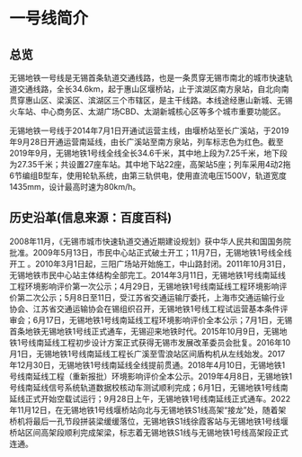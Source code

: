 # 一号线简介

## 总览

无锡地铁一号线是无锡首条轨道交通线路，也是一条贯穿无锡市南北的城市快速轨道交通线路，全长34.6km，起于惠山区堰桥站，止于滨湖区南方泉站，自北向南贯穿惠山区、梁溪区、滨湖区三个市辖区，是主干线路。本线途经惠山新城、无锡火车站、中心商务区、太湖广场CBD、太湖新城核心区等多个城市重要功能区。

无锡地铁一号线于2014年7月1日开通试运营主线，由堰桥站至长广溪站，于2019年9月28日开通运营南延线，由长广溪站至南方泉站，列车标志色为红色。截至2019年9月，无锡地铁1号线全线全长34.6千米，其中地上段为7.25千米，地下段为27.35千米；共设置27座车站。其中地下站22座，高架站5座；列车采用4动2拖6节编组B型车，使用轮轨系统，由第三轨供电，使用直流电压1500V，轨道宽度1435mm，设计最高时速为80km/h。

## 历史沿革(信息来源：百度百科)

2008年11月，《无锡市城市快速轨道交通近期建设规划》获中华人民共和国国务院批准。2009年5月13日，市民中心站正式破土开工；11月7日，无锡地铁1号线全线开工 。2010年3月1日起，三阳广场站开始施工，中山路封闭。2011年10月31日，无锡地铁市民中心站主体结构全部完工。2014年3月11日，无锡地铁1号线南延线工程环境影响评价第一次公示；4月29日，无锡地铁1号线南延线工程环境影响评价第二次公示；5月8日至11日，受江苏省交通运输厅委托，上海市交通运输行业协会、江苏省交通运输协会在锡组织召开，无锡地铁1号线工程试运营基本条件评审会；6月17日，无锡地铁1号线南延线工程环境影响评价全本公示；7月1日，无锡首条地铁无锡地铁1号线正式通车，无锡迎来地铁时代。2015年10月9日，无锡地铁1号线南延线工程初步设计方案正式获得无锡市发展改革委员会批复。2016年10月1日，无锡地铁1号线南延线工程长广溪至雪浪站区间盾构机从左线始发。2017年12月30日，无锡地铁1号线南延线全线提前贯通。2018年4月10日，无锡地铁1号线南延线工程（重新报批）环境影响评价全本公示。2019年4月8日，无锡地铁1号线南延线信号系统轨道数据校核动车测试顺利完成；6月1日，无锡地铁1号线南延线正式开始空载试运行；9月28日上午，无锡地铁1号线南延线正式通车。2022年11月12日，在无锡地铁1号线堰桥站向北与无锡地铁S1线高架“接龙”处，随着架桥机将最后一孔节段拼装梁缓缓落位，无锡地铁S1线徐霞客站与无锡地铁1号线堰桥站区间高架段顺利完成架梁，标志着无锡地铁S1线与无锡地铁1号线高架段正式连通。



